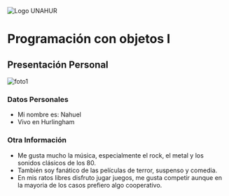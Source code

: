 ![Logo UNAHUR](./UNAHUR.png)

# Programación con objetos I
## Presentación Personal


![foto1](https://github.com/user-attachments/assets/430c2d35-498d-4ff1-be62-026a55d5bade)


### Datos Personales
- Mi nombre es: Nahuel
- Vivo en Hurlingham


### Otra Información
- Me gusta mucho la música, especialmente el rock, el metal y los sonidos clásicos de los 80.
- También soy fanático de las películas de terror, suspenso y comedia. 
- En mis ratos libres disfruto jugar juegos, me gusta competir aunque en la mayoria de los casos prefiero algo cooperativo.
